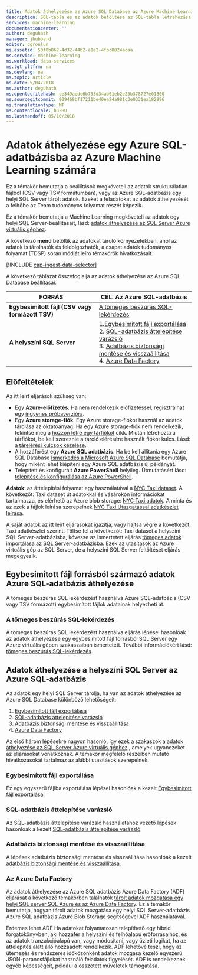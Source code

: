 ```yaml
---
title: Adatok áthelyezése az Azure SQL Database az Azure Machine Learning |} Microsoft Docs
description: SQL-tábla és az adatok betöltése az SQL-tábla létrehozása
services: machine-learning
documentationcenter: ''
author: deguhath
manager: jhubbard
editor: cgronlun
ms.assetid: 50f8b862-4d32-44b2-a1e2-4fbc8024acaa
ms.service: machine-learning
ms.workload: data-services
ms.tgt_pltfrm: na
ms.devlang: na
ms.topic: article
ms.date: 5/04/2018
ms.author: deguhath
ms.openlocfilehash: ce349aedc6b733d34ab61eb2e23b378727e01800
ms.sourcegitcommit: 909469bf17211be40ea24a981c3e0331ea182996
ms.translationtype: MT
ms.contentlocale: hu-HU
ms.lasthandoff: 05/10/2018
---
```

# <a name="move-data-to-an-azure-sql-database-for-azure-machine-learning"></a>Adatok áthelyezése egy Azure SQL-adatbázisba az Azure Machine Learning számára
Ez a témakör bemutatja a beállítások megköveteli az adatok strukturálatlan fájlból (CSV vagy TSV formátumban), vagy az Azure SQL-adatbázis egy helyi SQL Server tárolt adatok. Ezeket a feladatokat az adatok áthelyezését a felhőbe az Team tudományos folyamat részét képezik.

Ez a témakör bemutatja a Machine Learning megköveteli az adatok egy helyi SQL Server-beállításait, lásd: [adatok áthelyezése az SQL Server Azure virtuális géphez](move-sql-server-virtual-machine.md).

A következő **menü** betöltik az adatokat tároló környezetekben, ahol az adatok is tárolhatók és feldolgozhatók, a csapat adatok tudományos folyamat (TDSP) során módját leíró témakörök hivatkozásait.

[!INCLUDE [cap-ingest-data-selector](../../../includes/cap-ingest-data-selector.md)]

A következő táblázat összefoglalja az adatok áthelyezése az Azure SQL Database beállításai.

| <b>FORRÁS</b> | <b>CÉL: Az Azure SQL-adatbázis</b> |
| --- | --- |
| <b>Egybesimított fájl (CSV vagy formázott TSV)</b> |[A tömeges beszúrás SQL-lekérdezés](#bulk-insert-sql-query) |
| <b>A helyszíni SQL Server</b> |1.[Egybesimított fájl exportálása](#export-flat-file)<br> 2. [SQL-adatbázis áttelepítése varázsló](#insert-tables-bcp)<br> 3. [Adatbázis biztonsági mentése és visszaállítása](#db-migration)<br> 4. [Azure Data Factory](#adf) |

## <a name="prereqs"></a>Előfeltételek
Az itt leírt eljárások szükség van:

* Egy **Azure-előfizetés**. Ha nem rendelkezik előfizetéssel, regisztrálhat egy [ingyenes próbaverzióra](https://azure.microsoft.com/pricing/free-trial/).
* Egy **Azure storage-fiók**. Egy Azure storage-fiókot használ az adatok tárolása az oktatóanyag. Ha egy Azure storage-fiók nem rendelkezik, tekintse meg a [hozzon létre egy tárfiókot](../../storage/common/storage-create-storage-account.md#create-a-storage-account) cikk. Miután létrehozta a tárfiókot, be kell szereznie a tároló elérésére használt fiókot kulcs. Lásd: [a tárelérési kulcsok kezelése](../../storage/common/storage-create-storage-account.md#manage-your-storage-access-keys).
* A hozzáférést egy **Azure SQL adatbázis**. Ha be kell állítania egy Azure SQL Database [Ismerkedés a Microsoft Azure SQL Database](../../sql-database/sql-database-get-started.md) bemutatja, hogy miként lehet kiépíteni egy Azure SQL adatbázis új példányát.
* Telepített és konfigurált **Azure PowerShell** helyileg. Útmutatásért lásd: [telepítése és konfigurálása az Azure PowerShell](/powershell/azure/overview).

**Adatok**: az áttelepítési folyamat egy használatával a [NYC Taxi dataset](http://chriswhong.com/open-data/foil_nyc_taxi/). A következőt: Taxi dataset út adatokkal és vásárokon információkat tartalmazza, és elérhető az Azure blob storage: [NYC Taxi adatok](http://www.andresmh.com/nyctaxitrips/). A minta és az ezek a fájlok leírása szerepelnek [NYC Taxi Utazgatással adatkészlet leírása](sql-walkthrough.md#dataset).

A saját adatok az itt leírt eljárásokat igazítja, vagy hajtsa végre a következőt: Taxi adatkészlet szerint. Töltse fel a következőt: Taxi dataset a helyszíni SQL Server-adatbázisba, kövesse az ismertetett eljárás [tömeges adatok importálása az SQL Server-adatbázisba](sql-walkthrough.md#dbload). Ezek az utasítások az Azure virtuális gép az SQL Server, de a helyszíni SQL Server feltöltését eljárás megegyezik.

## <a name="file-to-azure-sql-database"></a> Egybesimított fájl forrásból származó adatok Azure SQL-adatbázis áthelyezése
A tömeges beszúrás SQL lekérdezést használva Azure SQL-adatbázis (CSV vagy TSV formázott) egybesimított fájlok adatainak helyezheti át.

### <a name="bulk-insert-sql-query"></a> A tömeges beszúrás SQL-lekérdezés
A tömeges beszúrás SQL lekérdezést használva eljárás lépései hasonlóak az adatok áthelyezése egy egybesimított fájl forrásból SQL Server egy Azure virtuális gépen szakaszaiban ismertetett. További információkért lásd: [tömeges beszúrás SQL-lekérdezés](move-sql-server-virtual-machine.md#insert-tables-bulkquery).

## <a name="sql-on-prem-to-sazure-sql-database"></a> Adatok áthelyezése a helyszíni SQL Server az Azure SQL-adatbázis
Az adatok egy helyi SQL Server tárolja, ha van az adatok áthelyezése az Azure SQL Database különböző lehetőségeit:

1. [Egybesimított fájl exportálása](#export-flat-file)
2. [SQL-adatbázis áttelepítése varázsló](#insert-tables-bcp)
3. [Adatbázis biztonsági mentése és visszaállítása](#db-migration)
4. [Azure Data Factory](#adf)

Az első három lépésekre nagyon hasonló, így ezek a szakaszok a [adatok áthelyezése az SQL Server Azure virtuális géphez](move-sql-server-virtual-machine.md) , amelyek ugyanezeket az eljárásokat vonatkoznak. A témakör megfelelő részeiben mutató hivatkozásokat tartalmaz az alábbi utasítások szerepelnek.

### <a name="export-flat-file"></a>Egybesimított fájl exportálása
Ez egy egyszerű fájlba exportálása lépései hasonlóak a kezelt [Egybesimított fájl exportálása](move-sql-server-virtual-machine.md#export-flat-file).

### <a name="insert-tables-bcp"></a>SQL-adatbázis áttelepítése varázsló
Az SQL-adatbázis áttelepítése varázsló használatához vezető lépések hasonlóak a kezelt [SQL-adatbázis áttelepítése varázsló](move-sql-server-virtual-machine.md#sql-migration).

### <a name="db-migration"></a>Adatbázis biztonsági mentése és visszaállítása
A lépések adatbázis biztonsági mentése és visszaállítása hasonlóak a kezelt [adatbázis biztonsági mentése és visszaállítása](move-sql-server-virtual-machine.md#sql-backup).

### <a name="adf"></a>Az Azure Data Factory
Az adatok áthelyezése az Azure SQL adatbázis Azure Data Factory (ADF) eljárását a következő témakörben találhatók [tárolt adatok mozgatása egy helyi SQL server SQL Azure és az Azure Data Factory](move-sql-azure-adf.md). Ez a témakör bemutatja, hogyan tárolt adatok mozgatása egy helyi SQL Server-adatbázis Azure SQL adatbázis Azure Blob Storage segítségével ADF használatával.

Érdemes lehet ADF Ha adatokat folyamatosan telepíthető egy hibrid forgatókönyvben, aki hozzáfér a helyszíni és felhőalapú erőforrásaihoz, és az adatok tranzakcióalapú van, vagy módosítani, vagy üzleti logikát, ha az áttelepítés alatt álló hozzáadott rendelkezik. ADF lehetővé teszi, hogy az ütemezés és rendszeres időközönként adatok mozgása kezelő egyszerű JSON-parancsfájlokat használó feladatok figyelését. ADF is rendelkeznek egyéb képességeit, például a összetett műveletek támogatása.
